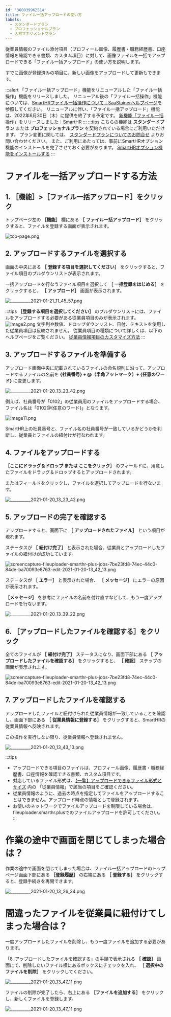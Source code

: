 ```yaml
---
id: '360039962514'
title: ファイル一括アップロードの使い方
labels:
  - スタンダードプラン
  - プロフェッショナルプラン
  - 人材マネジメントプラン
---
```

従業員情報のファイル添付項目（プロフィール画像、履歴書・職務経歴書、口座情報を確認できる書類、カスタム項目）に対して、画像ファイルを一括でアップロードできる「ファイル一括アップロード」の使い方を説明します。

すでに画像が登録済みの項目に、新しい画像をアップロードして更新もできます。

:::alert
「ファイル一括アップロード」機能をリニューアルした「ファイル一括操作」機能をリリースしました。
リニューアル後の「ファイル一括操作」機能については、[SmartHRファイル一括操作について｜SaaStainerヘルプページ](https://saastainer.zendesk.com/hc/ja/articles/5295873281817)を参照してください。
リニューアルに伴い、「ファイル一括アップロード」機能は、2022年6月30日（木）に提供を終了する予定です。
[新機能「ファイル一括操作」をリリースしました｜SmartHR](https://smarthr.jp/update/35352)
:::
:::tips
こちらの機能は **スタンダードプラン** または **プロフェッショナルプラン** を契約されている場合にご利用いただけます。
プラン変更に関しては、 [スタンダードプランについてのお問合せ](https://smarthr.jp/standardplan_contact) よりお問い合わせください。
また、ご利用にあたっては、事前にSmartHRオプション機能のインストールを完了させておく必要があります。
[SmartHRオプション機能をインストールする](https://knowledge.smarthr.jp/hc/ja/articles/360026262553)
:::

# ファイルを一括アップロードする方法

## 1\. ［機能］>［ファイル一括アップロード］をクリック

トップページ左の **［機能］** 欄にある **［**  **ファイル一括アップロード］** をクリックすると、ファイルを登録する画面が表示されます。

![top-page.png](./top-page.png)

## 2\. アップロードするファイルを選択する

画面の中央にある **［**  **登録する項目を選択してください］** をクリックすると、ファイル項目のプルダウンリストが表示されます。

一括アップロードを行なうファイル項目を選択して **［**  **一括登録をはじめる］** をクリックすると、 **［**  **アップロード］** 画面が表示されます。

![__________2021-01-21_11_45_57.png](./__________2021-01-21_11_45_57.png)

:::tips
 **［登録する項目を選択してください］** のプルダウンリストには、ファイルをアップロードする必要がある従業員項目のみが表示されます。
![image2.png](./image2.png)
文字列や数値、ドロップダウンリスト、日付、テキストを使用した従業員項目は反映されません。
従業員項目の種類について詳しくは、以下のヘルプページをご覧ください。
[従業員情報項目のカスタマイズ方法](https://knowledge.smarthr.jp/hc/ja/articles/360026265513)
:::

## 3\. アップロードするファイルを準備する

アップロード画面中央に記載されているファイルの命名規則に沿って、アップロードするファイルの名前を **{社員番号} + @（半角アットマーク）+ {任意のワード}** に変更します。

![__________2021-01-20_13_23_42.png](./00___________2021-01-20_13_23_42.png)

例えば、社員番号が「0102」の従業員用のファイルをアップロードする場合、ファイル名は「0102@{任意のワード}」となります。

![image11.png](./image11.png)

SmartHR上の社員番号と、ファイル名の社員番号が一致しているかどうかを判断し、従業員とファイルの紐付けが行なわれます。

## 4\. ファイルをアップロードする

 **［ここにドラッグ＆ドロップ または ここをクリック］** のフィールドに、用意したファイルをドラッグ＆ドロップするとアップロードされます。

またはフィールドをクリックし、ファイルを選択してアップロードを行ないます。

![__________2021-01-20_13_23_42.png](./01___________2021-01-20_13_23_42.png)

## 5\. アップロードの完了を確認する

アップロードすると、画面下に **［**  **アップロードされたファイル］** という項目が現れます。

ステータスが  **［**  **紐付け完了］** と表示された場合、従業員とアップロードしたファイルの紐付けが成功しています。

![screencapture-fileuploader-smarthr-plus-jobs-7be23fd8-74ec-44c0-84de-ba70093e8763-edit-2021-01-20-13_42_13.png](./00_screencapture-fileuploader-smarthr-plus-jobs-7be23fd8-74ec-44c0-84de-ba70093e8763-edit-2021-01-20-13_42_13.png)

ステータスが **［**  **エラー］** と表示された場合、 **［**  **メッセージ］** にエラーの原因が表示されます。

 **［メッセージ］** を参考にファイルの名前を付け直すなどして、もう一度アップロードを行ないます。

![__________2021-01-20_13_39_22.png](./__________2021-01-20_13_39_22.png)

## 6\. ［アップロードしたファイルを確認する］をクリック

全てのファイルが **［**  **紐付け完了］** ステータスになり、画面下部にある **［**  **アップロードしたファイルを確認する］** をクリックすると、 **［**  **確認］** ステップの画面が表示されます。

![screencapture-fileuploader-smarthr-plus-jobs-7be23fd8-74ec-44c0-84de-ba70093e8763-edit-2021-01-20-13_42_13.png](./01_screencapture-fileuploader-smarthr-plus-jobs-7be23fd8-74ec-44c0-84de-ba70093e8763-edit-2021-01-20-13_42_13.png)

## 7\. アップロードしたファイルを確認する

アップロードしたファイルと紐付けられた従業員情報が一致していることを確認し、画面下部にある **［**  **従業員情報に登録する］** をクリックすると、SmartHRの従業員情報へ反映されます。

この操作を実行しない限り、従業員情報へ登録されません。

![__________2021-01-20_13_43_13.png](./__________2021-01-20_13_43_13.png)

:::tips
- アップロードできる項目のファイルは、プロフィール画像、履歴書・職務経歴書、口座情報を確認できる書類、カスタム項目です。
- 対応しているファイル形式は、[【一覧】アップロードできるファイル形式とサイズ](https://knowledge.smarthr.jp/hc/ja/articles/360026106354) 内の 「従業員情報」で該当の項目をご確認ください。
- 従業員情報のように、過去の時点を指定してファイルをアップロードすることはできません。アップロード時点の情報として登録されます。
- お使いのネットワークでファイルアップロードを制限している場合は、fileuploader.smarthr.plusでのファイルアップロードを許可してください。
:::

# 作業の途中で画面を閉じてしまった場合は？

作業の途中で画面を閉じてしまった場合は、ファイル一括アップロードのトップページ画面下部にある  **［登録履歴］** の右端にある **［**  **登録する］** をクリックすると、登録手続きを再開できます。

![__________2021-01-20_13_26_34.png](./__________2021-01-20_13_26_34.png)

# 間違ったファイルを従業員に紐付けてしまった場合は？

一度アップロードしたファイルを削除し、もう一度ファイルを追加する必要があります。

「8. アップロードしたファイルを確認する」の手順で表示される **［**  **確認］** 画面にて、削除したいファイル横にあるボックスにチェックを入れ、 **［**  **選択中のファイルを削除］** をクリックしてください。

![__________2021-01-20_13_47_11.png](./00___________2021-01-20_13_47_11.png)

ファイルの削除が完了したら、右上にある **［ファイルを追加する］** をクリックし、新しくファイルを登録します。

![__________2021-01-20_13_47_11.png](./01___________2021-01-20_13_47_11.png)
